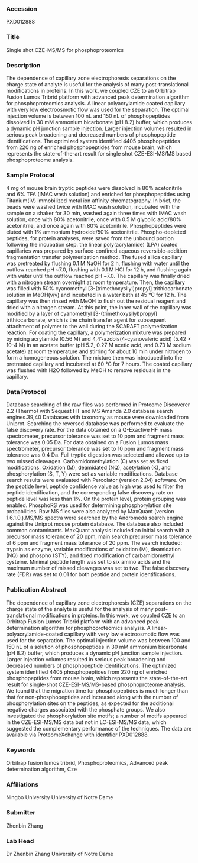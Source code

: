 ### Accession
PXD012888

### Title
Single shot CZE-MS/MS for phosphoproteomics

### Description
The dependence of capillary zone electrophoresis separations on the charge state of analyte is useful for the analysis of many post-translational modifications in proteins. In this work, we coupled CZE to an Orbitrap Fusion Lumos Tribrid platform with advanced peak determination algorithm for phosphoproteomics analysis. A linear polyacrylamide coated capillary with very low electroosmotic flow was used for the separation. The optimal injection volume is between 100 nL and 150 nL of phosphopeptides dissolved in 30 mM ammonium bicarbonate (pH 8.2) buffer, which produces a dynamic pH junction sample injection. Larger injection volumes resulted in serious peak broadening and decreased numbers of phosphopeptide identifications. The optimized system identified 4405 phosphopeptides from 220 ng of enriched phosphopeptides from mouse brain, which represents the state-of-the-art result for single shot CZE-ESI-MS/MS based phosphoproteome analysis.

### Sample Protocol
4 mg of mouse brain tryptic peptides were dissolved in 80% acetonitrile and 6% TFA (IMAC wash solution) and enriched for phosphopeptides using Titanium(IV) immobilized metal ion affinity chromatography.  In brief, the beads were washed twice with IMAC wash solution, incubated with the sample on a shaker for 30 min, washed again three times with IMAC wash solution, once with 80% acetonitrile, once with 0.5 M glycolic acid/80% acetonitrile, and once again with 80% acetonitrile.  Phosphopeptides were eluted with 1% ammonium hydroxide/50% acetonitrile.  Phospho-depleted peptides, for protein analyses, were saved from the unbound portion following the incubation step.     the linear poly(acrylamide) (LPA) coated capillaries was prepared by surface-confined aqueous reversible-addition fragmentation transfer polymerization method. The fused silica capillary was pretreated by flushing 0.1 M NaOH for 2 h, flushing with water until the outflow reached pH ~7.0, flushing with 0.1 M HCl for 12 h, and flushing again with water until the outflow reached pH ~7.0. The capillary was finally dried with a nitrogen stream overnight at room temperature. Then, the capillary was filled with 50% cyanomethyl [3-(trimethoxysilyl)propyl] trithiocarbonate solution in MeOH(v/v) and incubated in a water bath at 45 °C for 12 h. The capillary was then rinsed with MeOH to flush out the residual reagent and dried with a nitrogen stream. At this point, the inner wall of the capillary was modified by a layer of cyanomethyl [3-(trimethoxysilyl)propyl] trithiocarbonate, which is the chain transfer agent for subsequent attachment of polymer to the wall during the SCARAFT polymerization reaction. For coating the capillary, a polymerization mixture was prepared by mixing acrylamide (0.56 M) and 4,4’-azobis(4-cyanovaleric acid) (5.42 × 10-4 M) in an acetate buffer (pH 5.2, 0.27 M acetic acid, and 0.73 M sodium acetate) at room temperature and stirring for about 10 min under nitrogen to form a homogeneous solution. The mixture then was introduced into the pretreated capillary and incubated at 60 °C for 7 hours. The coated capillary was flushed with H2O followed by MeOH to remove residuals in the capillary.

### Data Protocol
Database searching of the raw files was performed in Proteome Discoverer 2.2 (Thermo) with Sequest HT and MS Amanda 2.0 database search engines.39,40 Databases with taxonomy as mouse were downloaded from Uniprot. Searching the reversed database was performed to evaluate the false discovery rate. For the data obtained on a Q-Exactive HF mass spectrometer, precursor tolerance was set to 10 ppm and fragment mass tolerance was 0.05 Da. For data obtained on a Fusion Lumos mass spectrometer, precursor tolerance was set to 10 ppm and fragment mass tolerance was 0.4 Da. Full tryptic digestion was selected and allowed up to two missed cleavages. Carbamidomethylation (C) was set as fixed modifications. Oxidation (M), deamidated (NQ), acetylation (K), and phosphorylation (S, T, Y) were set as variable modifications. Database search results were evaluated with Percolator (version 2.04) software. On the peptide level, peptide confidence value as high was used to filter the peptide identification, and the corresponding false discovery rate on peptide level was less than 1%. On the protein level, protein grouping was enabled. PhosphoRS  was used for determining phosphorylation site probabilities.  Raw MS files were also analyzed by MaxQuant (version 1.6.1.0.).MS/MS spectra were searched by the Andromeda search engine against the Uniprot mouse protein database. The database also included common contaminants. MaxQuant analysis included an initial search with a precursor mass tolerance of 20 ppm, main search precursor mass tolerance of 6 ppm and fragment mass tolerance of 20 ppm. The search included: trypsin as enzyme, variable modifications of oxidation (M), deamidation (NQ) and phospho (STY), and fixed modification of carbamidomethyl cysteine. Minimal peptide length was set to six amino acids and the maximum number of missed cleavages was set to two. The false discovery rate (FDR) was set to 0.01 for both peptide and protein identifications.

### Publication Abstract
The dependence of capillary zone electrophoresis (CZE) separations on the charge state of the analyte is useful for the analysis of many post-translational modifications in proteins. In this work, we coupled CZE to an Orbitrap Fusion Lumos Tribrid platform with an advanced peak determination algorithm for phosphoproteomics analysis. A linear-polyacrylamide-coated capillary with very low electroosmotic flow was used for the separation. The optimal injection volume was between 100 and 150 nL of a solution of phosphopeptides in 30 mM ammonium bicarbonate (pH 8.2) buffer, which produces a dynamic pH junction sample injection. Larger injection volumes resulted in serious peak broadening and decreased numbers of phosphopeptide identifications. The optimized system identified 4405 phosphopeptides from 220 ng of enriched phosphopeptides from mouse brain, which represents the state-of-the-art result for single-shot CZE-ESI-MS/MS-based phosphoproteome analysis. We found that the migration time for phosphopeptides is much longer than that for non-phosphopeptides and increased along with the number of phosphorylation sites on the peptides, as expected for the additional negative charges associated with the phosphate groups. We also investigated the phosphorylation site motifs; a number of motifs appeared in the CZE-ESI-MS/MS data but not in LC-ESI-MS/MS data, which suggested the complementary performance of the techniques. The data are available via ProteomeXchange with identifier PXD012888.

### Keywords
Orbitrap fusion lumos tribrid, Phosphoproteomics, Advanced peak determination algorithm, Cze

### Affiliations
Ningbo University
University of Notre Dame

### Submitter
Zhenbin Zhang

### Lab Head
Dr Zhenbin Zhang
University of Notre Dame


